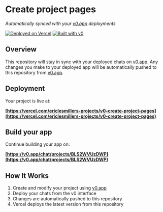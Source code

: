 # Create project pages

*Automatically synced with your [v0.app](https://v0.app) deployments*

[![Deployed on Vercel](https://img.shields.io/badge/Deployed%20on-Vercel-black?style=for-the-badge&logo=vercel)](https://vercel.com/ericlesmillers-projects/v0-create-project-pages)
[![Built with v0](https://img.shields.io/badge/Built%20with-v0.app-black?style=for-the-badge)](https://v0.app/chat/projects/BLS2WVUzDWP)

## Overview

This repository will stay in sync with your deployed chats on [v0.app](https://v0.app).
Any changes you make to your deployed app will be automatically pushed to this repository from [v0.app](https://v0.app).

## Deployment

Your project is live at:

**[https://vercel.com/ericlesmillers-projects/v0-create-project-pages](https://vercel.com/ericlesmillers-projects/v0-create-project-pages)**

## Build your app

Continue building your app on:

**[https://v0.app/chat/projects/BLS2WVUzDWP](https://v0.app/chat/projects/BLS2WVUzDWP)**

## How It Works

1. Create and modify your project using [v0.app](https://v0.app)
2. Deploy your chats from the v0 interface
3. Changes are automatically pushed to this repository
4. Vercel deploys the latest version from this repository
